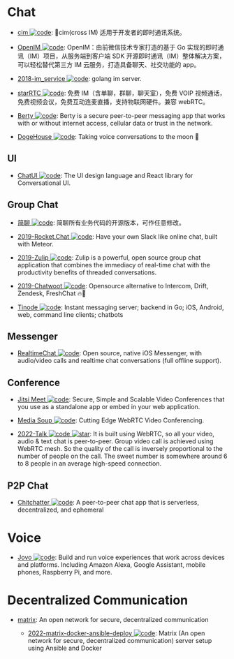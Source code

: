 # Chat

- [cim ![code](https://martrix-usa.oss-accelerate.aliyuncs.com/logo/code.svg)](https://github.com/crossoverJie/cim): 📲cim(cross IM) 适用于开发者的即时通讯系统。

- [OpenIM ![code](https://martrix-usa.oss-accelerate.aliyuncs.com/logo/code.svg)](https://github.com/OpenIMSDK/Open-IM-Server): OpenIM：由前微信技术专家打造的基于 Go 实现的即时通讯（IM）项目，从服务端到客户端 SDK 开源即时通讯（IM）整体解决方案，可以轻松替代第三方 IM 云服务，打造具备聊天、社交功能的 app。

- [2018-im_service ![code](https://martrix-usa.oss-accelerate.aliyuncs.com/logo/code.svg)](https://github.com/GoBelieveIO/im_service): golang im server.

- [starRTC ![code](https://martrix-usa.oss-accelerate.aliyuncs.com/logo/code.svg)](https://gitee.com/starRTC): 免费 IM（含单聊，群聊，聊天室），免费 VOIP 视频通话，免费视频会议，免费互动连麦直播，支持物联网硬件。兼容 webRTC。

- [Berty ![code](https://martrix-usa.oss-accelerate.aliyuncs.com/logo/code.svg)](https://github.com/berty/berty): Berty is a secure peer-to-peer messaging app that works with or without internet access, cellular data or trust in the network.

- [DogeHouse ![code](https://martrix-usa.oss-accelerate.aliyuncs.com/logo/code.svg)](https://github.com/benawad/dogehouse): Taking voice conversations to the moon 🚀

## UI

- [ChatUI ![code](https://martrix-usa.oss-accelerate.aliyuncs.com/logo/code.svg)](https://github.com/alibaba/ChatUI): The UI design language and React library for Conversational UI.

## Group Chat

- [简聊 ![code](https://martrix-usa.oss-accelerate.aliyuncs.com/logo/code.svg)](https://github.com/jianliaoim/talk-os): 简聊所有业务代码的开源版本，可作任意修改。

- [2019-Rocket.Chat ![code](https://martrix-usa.oss-accelerate.aliyuncs.com/logo/code.svg)](https://github.com/RocketChat/Rocket.Chat): Have your own Slack like online chat, built with Meteor.

- [2019-Zulip ![code](https://martrix-usa.oss-accelerate.aliyuncs.com/logo/code.svg)](https://github.com/zulip/zulip): Zulip is a powerful, open source group chat application that combines the immediacy of real-time chat with the productivity benefits of threaded conversations.

- [2019-Chatwoot ![code](https://martrix-usa.oss-accelerate.aliyuncs.com/logo/code.svg)](https://github.com/chatwoot/chatwoot): Opensource alternative to Intercom, Drift, Zendesk, FreshChat 🔥💬

- [Tinode ![code](https://martrix-usa.oss-accelerate.aliyuncs.com/logo/code.svg)](https://github.com/tinode/chat): Instant messaging server; backend in Go; iOS, Android, web, command line clients; chatbots

## Messenger

- [RealtimeChat ![code](https://martrix-usa.oss-accelerate.aliyuncs.com/logo/code.svg)](https://github.com/relatedcode/RealtimeChat): Open source, native iOS Messenger, with audio/video calls and realtime chat conversations (full offline support).

## Conference

- [Jitsi Meet ![code](https://martrix-usa.oss-accelerate.aliyuncs.com/logo/code.svg)](https://meet.jit.si): Secure, Simple and Scalable Video Conferences that you use as a standalone app or embed in your web application.

- [Media Soup ![code](https://martrix-usa.oss-accelerate.aliyuncs.com/logo/code.svg)](https://github.com/versatica/mediasoup): Cutting Edge WebRTC Video Conferencing.

- [2022-Talk ![code](https://martrix-usa.oss-accelerate.aliyuncs.com/logo/code.svg) ![star](https://img.shields.io/github/stars/vasanthv/talk)](https://github.com/vasanthv/talk): It is built using WebRTC, so all your video, audio & text chat is peer-to-peer. Group video call is achieved using WebRTC mesh. So the quality of the call is inversely proportional to the number of people on the call. The sweet number is somewhere around 6 to 8 people in an average high-speed connection.

## P2P Chat

- [Chitchatter ![code](https://martrix-usa.oss-accelerate.aliyuncs.com/logo/code.svg)](https://github.com/jeremyckahn/chitchatter): A peer-to-peer chat app that is serverless, decentralized, and ephemeral

# Voice

- [Jovo ![code](https://martrix-usa.oss-accelerate.aliyuncs.com/logo/code.svg)](https://www.jovo.tech/): Build and run voice experiences that work across devices and platforms. Including Amazon Alexa, Google Assistant, mobile phones, Raspberry Pi, and more.

# Decentralized Communication

- [matrix](https://matrix.org/): An open network for secure, decentralized communication

  - [2022-matrix-docker-ansible-deploy ![code](https://martrix-usa.oss-accelerate.aliyuncs.com/logo/code.svg)](https://github.com/spantaleev/matrix-docker-ansible-deploy): Matrix (An open network for secure, decentralized communication) server setup using Ansible and Docker
